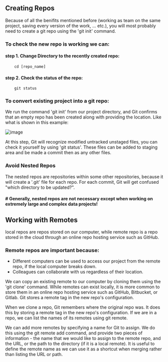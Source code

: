 ## Creating Repos
Because of all the benifits mentioned before (working as team on the same project, saving every version of the work, ... etc.), you will most probably need to create a git repo using the 'git init' command.

### To check the new repo is working we can:
#### step 1. Change Directory to the recently created repo:
        cd [repo_name]
#### step 2. Check the status of the repo:
        git status

### To convert existing project into a git repo:
We run the command 'git init' from our project directory, and Git confirms that an empty repo has been created along with providing the location. Like what is shown in this example:

![image](https://github.com/Sir-Elite/My-Summaries/assets/66035383/617afeb6-ee00-40b2-a89d-f41ce82a602c)

At this step, Git will recognize modified untracked unstaged files, you can check it yourself by using 'git status'. These files can be added to staging area and be made a commit then as any other files.

### Avoid Nested Repos
The nested repos are repositories within some other repositories, because it will create a '.git' file for each repo. For each commit, Git will get confused "which directory to be updated?".
#### # Generally, nested repos are not necessary except when working on extremely large and complex data projects!

## Working with Remotes
local repos are repos stored on our computer, while remote repo is a repo stored in the cloud through an online repo hosting service such as GitHub.

### Remote repos are important because:
* Different computers can be used to access our project from the remote repo, if the local computer breaks down.
* Colleagues can collaborate with us regardless of their location.

We can copy an existing remote to our computer by cloning them using the 'git clone' command. While remotes can exist locally, it is more common to store them in an online repo hosting service such as GitHub, Bitbucket, or Gitlab. Git stores a remote tag in the new repo's configuration.

When we clone a repo, Git remembers where the original repo was. It does this by storing a remote tag in the new repo's configuration. If we are in a repo, we can list the names of its remotes using git remote.

We can add more remotes by specifying a name for Git to assign. We do this using the git remote add command, and provide two pieces of information - the name that we would like to assign to the remote repo, and the URL, or the path to the directory (if it is a local remote). It is useful to define the remote name as we can use it as a shortcut when merging rather than listing the URL or path.


